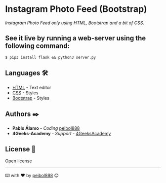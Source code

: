 # Instagram Photo Feed (Bootstrap)
_Instagram Photo Feed only using HTML, Bootstrap and a bit of CSS._

## See it live by running a web-server using the following command:
```
$ pip3 install flask && python3 server.py
```

## Languages 🛠️

* [HTML](https://es.wikipedia.org/wiki/HTML5) - Text editor
* [CSS](https://developer.mozilla.org/es/docs/Web/CSS) - Styles
* [Bootstrap](https://getbootstrap.com/) - Styles

## Authors ✒️

* **Pablo Álamo** - *Coding* [peibol888](https://github.com/peibol888)
* **4Geeks-Academy** - *Support* - [4GeeksAcademy](https://github.com/4GeeksAcademy)

## License 📄

Open license


---
⌨️ with ❤️ by [peibol888](https://github.com/peibol888) 😊

